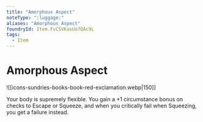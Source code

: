 ```yaml
---
title: "Amorphous Aspect"
noteType: ":luggage:"
aliases: "Amorphous Aspect"
foundryId: Item.FvCSVKasUo7QAc9L
tags:
  - Item
---
```


# Amorphous Aspect
![[icons-sundries-books-book-red-exclamation.webp|150]]

Your body is supremely flexible. You gain a +1 circumstance bonus on checks to Escape or Squeeze, and when you critically fail when Squeezing, you get a failure instead.
